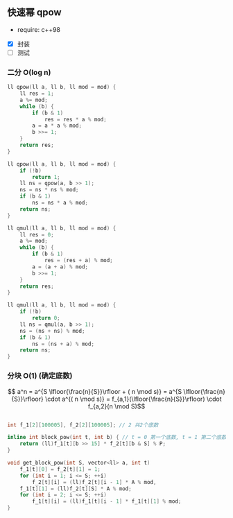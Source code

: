 ## 快速幂 qpow
 - require: c++98
 - [x] 封装
 - [ ] 测试

### 二分 O(log n)
```cpp
ll qpow(ll a, ll b, ll mod = mod) {
    ll res = 1;
    a %= mod;
    while (b) {
        if (b & 1)
            res = res * a % mod;
        a = a * a % mod;
        b >>= 1;
    }
    return res;
}

ll qpow(ll a, ll b, ll mod = mod) {
    if (!b) 
        return 1;
    ll ns = qpow(a, b >> 1);
    ns = ns * ns % mod;
    if (b & 1) 
        ns = ns * a % mod;
    return ns;
}

ll qmul(ll a, ll b, ll mod = mod) {
    ll res = 0;
    a %= mod;
    while (b) {
        if (b & 1)
            res = (res + a) % mod;
        a = (a + a) % mod;
        b >>= 1;
    }
    return res;
}

ll qmul(ll a, ll b, ll mod = mod) {
    if (!b) 
        return 0;
    ll ns = qmul(a, b >> 1);
    ns = (ns + ns) % mod;
    if (b & 1) 
        ns = (ns + a) % mod;
    return ns;
}

```

### 分块 O(1) (确定底数)

$$ a^n = a^{S \lfloor{\frac{n}{S}}\rfloor + ( n \mod s)} = a^{S \lfloor{\frac{n}{S}}\rfloor} \cdot a^{( n \mod s)} = f_{a,1}(\lfloor{\frac{n}{S}}\rfloor) \cdot f_{a,2}(n \mod S)$$ 

```cpp

int f_1[2][100005], f_2[2][100005]; // 2 共2个底数

inline int block_pow(int t, int b) { // t = 0 第一个底数, t = 1 第二个底数
    return (ll)f_1[t][b >> 15] * f_2[t][b & S] % P;
}

void get_block_pow(int S, vector<ll> a, int t)
    f_1[t][0] = f_2[t][1] = 1;
    for (int i = 1; i <= S; ++i)
        f_2[t][i] = (ll)f_2[t][i - 1] * A % mod,
    f_1[t][1] = (ll)f_2[t][S] * A % mod;
    for (int i = 2; i <= S; ++i)
        f_1[t][i] = (ll)f_1[t][i - 1] * f_1[t][1] % mod;
}